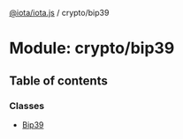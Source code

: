 [@iota/iota.js](../README.md) / crypto/bip39

# Module: crypto/bip39

## Table of contents

### Classes

- [Bip39](../classes/crypto_bip39.Bip39.md)
